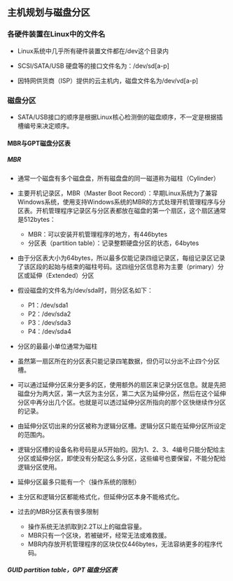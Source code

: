 ## 主机规划与磁盘分区

### 各硬件装置在Linux中的文件名

- Linux系统中几乎所有硬件装置文件都在/dev这个目录内


- SCSI/SATA/USB 硬盘等的接口文件名为：/dev/sd[a-p]
- 因特网供货商（ISP）提供的云主机内，磁盘文件名为/dev/vd[a-p]

### 磁盘分区

- SATA/USB接口的顺序是根据Linux核心检测倒的磁盘顺序，不一定是根据插槽编号来决定顺序。

#### MBR与GPT磁盘分区表

##### MBR

- 通常一个磁盘有多个磁盘盘，所有磁盘盘的同一磁道称为磁柱（Cylinder）


- 主要开机记录区，MBR（Master Boot Record）：早期Linux系统为了兼容Windows系统，使用支持Windows系统的MBR的方式处理开机管理程序与分区表。开机管理程序记录区与分区表都放在磁盘的第一个扇区，这个扇区通常是512bytes：
  - MBR：可以安装开机管理程序的地方，有446bytes
  - 分区表（partition table）：记录整颗硬盘分区的状态，64bytes
- 由于分区表大小为64bytes，所以最多仅能记录四组记录区，每组记录区记录了该区段的起始与结束的磁柱号码。这四组分区信息称为主要（primary）分区或延伸（Extended）分区
- 假设磁盘的文件名为/dev/sda时，则分区名如下：
  - P1：/dev/sda1
  - P2：/dev/sda2
  - P3：/dev/sda3
  - P4：/dev/sda4
- 分区的最最小单位通常为磁柱
- 虽然第一扇区所在的分区表只能记录四笔数据，但仍可以分出不止四个分区槽。
- 可以通过延伸分区来分更多的区，使用额外的扇区来记录分区信息。就是先把磁盘分为两大区，第一大区为主分区，第二大区为延伸分区，然后在这个延伸分区中再分出几个区。也就是可以透过延伸分区所指向的那个区快继续作分区的记录。
- 由延伸分区切出来的分区被称为逻辑分区槽。逻辑分区只能在延伸分区所设定的范围内。
- 逻辑分区槽的设备名称号码是从5开始的。因为1、2、3、4编号只能分配给主分区或延伸分区，即使没有分配这么多分区，这些编号也要保留，不能分配给逻辑分区使用。
- 延伸分区最多只能有一个（操作系统的限制）
- 主分区和逻辑分区都能格式化，但延伸分区本身不能格式化。
- 过去的MBR分区表有很多限制
  - 操作系统无法抓取到2.2T以上的磁盘容量。
  - MBR只有一个区块，若被破坏，经常无法或难救援。
  - MBR内存放开机管理程序的区块仅仅446bytes，无法容纳更多的程序代码。



##### GUID partition table，GPT 磁盘分区表

